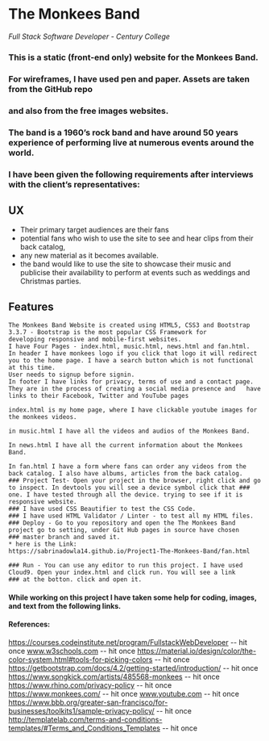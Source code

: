 # The Monkees Band 
_Full Stack Software Developer - Century College_


### This is a static (front-end only) website for the Monkees Band. 
### For wireframes, I have used pen and paper. Assets are taken from the GitHub repo
### and also from the free images websites.
### The band is a 1960’s rock band and have around 50 years experience of performing live at numerous events around the world. 
### I have been given the following requirements after interviews with the client’s representatives:

## UX
* Their primary target audiences are their fans 
* potential fans who wish to use the site to see and hear clips from their back catalog, 
* any new material as it becomes available.
* the band would like to use the site to showcase their music and publicise their availability to perform at events such as weddings and Christmas parties.
## Features

 ````
 The Monkees Band Website is created using HTML5, CSS3 and Bootstrap 3.3.7 - Bootstrap is the most popular CSS Framework for 
developing responsive and mobile-first websites.
I have Four Pages - index.html, music.html, news.html and fan.html.
In header I have monkees logo if you click that logo it will redirect you to the home page. I have a search button which is not functional at this time.
User needs to signup before signin. 
In footer I have links for privacy, terms of use and a contact page. They are in the process of creating a social media presence and   have links to their Facebook, Twitter and YouTube pages
 
 index.html is my home page, where I have clickable youtube images for the monkees videos.
 
 in music.html I have all the videos and audios of the Monkees Band.
 
 In news.html I have all the current information about the Monkees Band.
 
 In fan.html I have a form where fans can order any videos from the back catalog. I also have albums, articles from the back catalog.
### Project Test- Open your project in the browser, right click and go to inspect. In devtools you will see a device symbol click that ### one. I have tested through all the device. trying to see if it is responsive website.
### I have used CSS Beautifier to test the CSS Code.
### I have used HTML Validator / Linter - to test all my HTML files.
### Deploy - Go to you repository and open the The Monkees Band project go to setting, under Git Hub pages in source have chosen
### master branch and saved it.
* here is the Link:
https://sabrinadowla14.github.io/Project1-The-Monkees-Band/fan.html

### Run - You can use any editor to run this project. I have used Cloud9. Open your index.html and click run. You will see a link
### at the botton. click and open it.
 
 ````
#### While working on this project I have taken some help for coding, images, and text from the following links.
#### References:
https://courses.codeinstitute.net/program/FullstackWebDeveloper  -- hit <Enter> once 
www.w3schools.com  -- hit <Enter> once 
https://material.io/design/color/the-color-system.html#tools-for-picking-colors  -- hit <Enter> once 
https://getbootstrap.com/docs/4.2/getting-started/introduction/  -- hit <Enter> once 
https://www.songkick.com/artists/485568-monkees  -- hit <Enter> once 
https://www.rhino.com/privacy-policy  -- hit <Enter> once 
https://www.monkees.com/  -- hit <Enter> once 
www.youtube.com  -- hit <Enter> once 
https://www.bbb.org/greater-san-francisco/for-businesses/toolkits1/sample-privacy-policy/  -- hit <Enter> once 
http://templatelab.com/terms-and-conditions-templates/#Terms_and_Conditions_Templates  -- hit <Enter> once 
